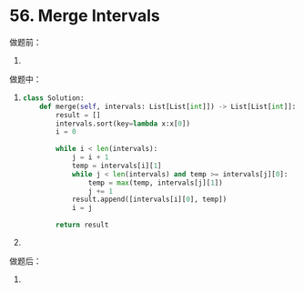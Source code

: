 # 56. Merge Intervals

做题前：

1. 



做题中：

1. ```python
   class Solution:
       def merge(self, intervals: List[List[int]]) -> List[List[int]]:
           result = [] 
           intervals.sort(key=lambda x:x[0])
           i = 0
           
           while i < len(intervals):
               j = i + 1
               temp = intervals[i][1]
               while j < len(intervals) and temp >= intervals[j][0]:
                   temp = max(temp, intervals[j][1])
                   j += 1
               result.append([intervals[i][0], temp])
               i = j
               
           return result
   ```

1. 



做题后：

1. 

